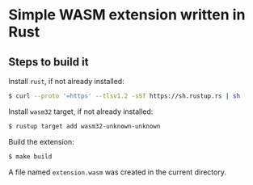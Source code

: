 # Simple WASM extension written in Rust

## Steps to build it

Install `rust`, if not already installed:

```sh
$ curl --proto '=https' --tlsv1.2 -sSf https://sh.rustup.rs | sh
```

Install `wasm32` target, if not already installed:

```sh
$ rustup target add wasm32-unknown-unknown
```

Build the extension:

```sh
$ make build
```

A file named `extension.wasm` was created in the current directory.

